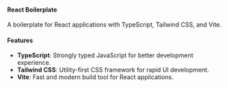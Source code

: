 #### React Boilerplate
A boilerplate for React applications with TypeScript, Tailwind CSS, and Vite.


#### Features
- **TypeScript**: Strongly typed JavaScript for better development experience.
- **Tailwind CSS**: Utility-first CSS framework for rapid UI development.
- **Vite**: Fast and modern build tool for React applications.
